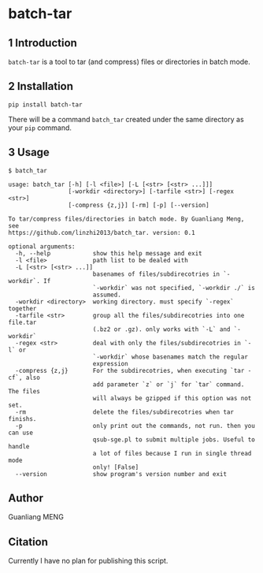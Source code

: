 # batch-tar

## 1 Introduction

`batch-tar` is a tool to tar (and compress) files or directories in batch mode.

## 2 Installation

    pip install batch-tar

There will be a command `batch_tar` created under the same directory as your `pip` command.

## 3 Usage

    $ batch_tar

    usage: batch_tar [-h] [-l <file>] [-L [<str> [<str> ...]]]
                     [-workdir <directory>] [-tarfile <str>] [-regex <str>]
                     [-compress {z,j}] [-rm] [-p] [--version]

    To tar/compress files/directories in batch mode. By Guanliang Meng, see
    https://github.com/linzhi2013/batch_tar. version: 0.1

    optional arguments:
      -h, --help            show this help message and exit
      -l <file>             path list to be dealed with
      -L [<str> [<str> ...]]
                            basenames of files/subdirecotries in `-workdir`. If
                            `-workdir` was not specified, `-workdir ./` is
                            assumed.
      -workdir <directory>  working directory. must specify `-regex` together
      -tarfile <str>        group all the files/subdirecotries into one file.tar
                            (.bz2 or .gz). only works with `-L` and `-workdir`
      -regex <str>          deal with only the files/subdirecotries in `-l` or
                            `-workdir` whose basenames match the regular
                            expression
      -compress {z,j}       For the subdirecotries, when executing `tar -cf`, also
                            add parameter `z` or `j` for `tar` command. The files
                            will always be gzipped if this option was not set.
      -rm                   delete the files/subdirecotries when tar finishs.
      -p                    only print out the commands, not run. then you can use
                            qsub-sge.pl to submit multiple jobs. Useful to handle
                            a lot of files because I run in single thread mode
                            only! [False]
      --version             show program's version number and exit

## Author
Guanliang MENG

## Citation

Currently I have no plan for publishing this script.







